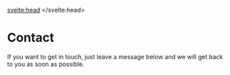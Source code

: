 <script lang="ts">
  /* Typescript goes here */
  import Contact from '$lib/Contact.svelte';
</script>

<!-- Stuff for the head tag can go here (or anywhere) -->
<svelte:head>
	<title>Contact us! - Kinky Bangkok</title>
	<meta name="description" content="Join the Kink and Fetish community in Bangkok! Contact us." />
</svelte:head>

# Contact

If you want to get in touch, just leave a message below and we will get back to you as soon as possible.

<Contact />